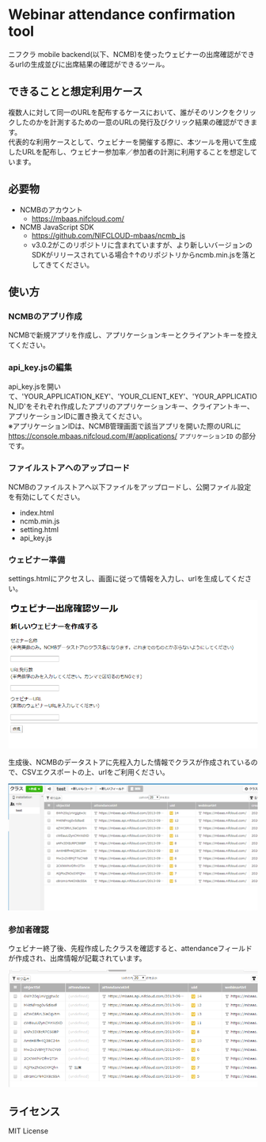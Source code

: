 # Webinar attendance confirmation tool

ニフクラ mobile backend(以下、NCMB)を使ったウェビナーの出席確認ができるurlの生成並びに出席結果の確認ができるツール。

## できることと想定利用ケース

複数人に対して同一のURLを配布するケースにおいて、誰がそのリンクをクリックしたのかを計測するための一意のURLの発行及びクリック結果の確認ができます。  
代表的な利用ケースとして、ウェビナーを開催する際に、本ツールを用いて生成したURLを配布し、ウェビナー参加率／参加者の計測に利用することを想定しています。

## 必要物

- NCMBのアカウント
    - https://mbaas.nifcloud.com/
- NCMB JavaScript SDK
    - https://github.com/NIFCLOUD-mbaas/ncmb_js
    - v3.0.2がこのリポジトリに含まれていますが、より新しいバージョンのSDKがリリースされている場合↑↑のリポジトリからncmb.min.jsを落としてきてください。

## 使い方

### NCMBのアプリ作成

NCMBで新規アプリを作成し、アプリケーションキーとクライアントキーを控えてください。

### api_key.jsの編集

api_key.jsを開いて、'YOUR_APPLICATION_KEY'、'YOUR_CLIENT_KEY'、'YOUR_APPLICATION_ID'をそれぞれ作成したアプリのアプリケーションキー、クライアントキー、アプリケーションIDに置き換えてください。  
※アプリケーションIDは、NCMB管理画面で該当アプリを開いた際のURLに https://console.mbaas.nifcloud.com/#/applications/ `アプリケーションID` の部分です。

### ファイルストアへのアップロード

NCMBのファイルストアへ以下ファイルをアップロードし、公開ファイル設定を有効にしてください。

- index.html
- ncmb.min.js
- setting.html
- api_key.js

### ウェビナー準備

settings.htmlにアクセスし、画面に従って情報を入力し、urlを生成してください。  

![settings.html](/1.png)

生成後、NCMBのデータストアに先程入力した情報でクラスが作成されているので、CSVエクスポートの上、urlをご利用ください。

![データストア画面(開催前)](/2.png)

### 参加者確認

ウェビナー終了後、先程作成したクラスを確認すると、attendanceフィールドが作成され、出席情報が記載されています。

![データストア画面(開催後)](/3.png)

## ライセンス

MIT License
